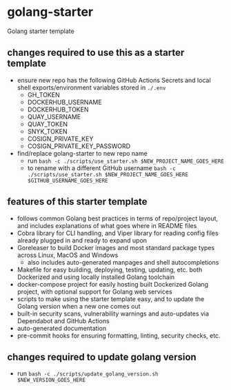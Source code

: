 # golang-starter
Golang starter template

## changes required to use this as a starter template
- ensure new repo has the following GitHub Actions Secrets and local shell exports/environment variables stored in `./.env`
    - GH_TOKEN
    - DOCKERHUB_USERNAME
    - DOCKERHUB_TOKEN
    - QUAY_USERNAME
    - QUAY_TOKEN
    - SNYK_TOKEN
    - COSIGN_PRIVATE_KEY
    - COSIGN_PRIVATE_KEY_PASSWORD
- find/replace golang-starter to new repo name
    - run `bash -c ./scripts/use_starter.sh $NEW_PROJECT_NAME_GOES_HERE`
    - to rename with a different GitHub username `bash -c ./scripts/use_starter.sh $NEW_PROJECT_NAME_GOES_HERE $GITHUB_USERNAME_GOES_HERE`

## features of this starter template
- follows common Golang best practices in terms of repo/project layout, and includes explanations of what goes where in README files
- Cobra library for CLI handling, and Viper library for reading config files already plugged in and ready to expand upon
- Goreleaser to build Docker images and most standard package types across Linux, MacOS and Windows
    - also includes auto-generated manpages and shell autocompletions
- Makefile for easy building, deploying, testing, updating, etc. both Dockerized and using locally installed Golang toolchain
- docker-compose project for easily hosting built Dockerized Golang project, with optional support for Golang web services
- scripts to make using the starter template easy, and to update the Golang version when a new one comes out
- built-in security scans, vulnerability warnings and auto-updates via Dependabot and GitHub Actions
- auto-generated documentation
- pre-commit hooks for ensuring formatting, linting, security checks, etc.

## changes required to update golang version
- run `bash -c ./scripts/update_golang_version.sh $NEW_VERSION_GOES_HERE`
